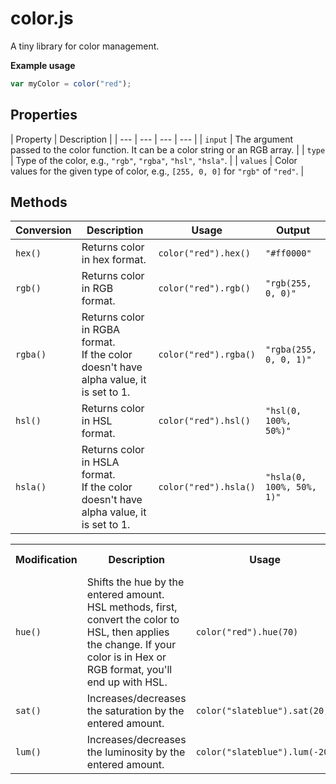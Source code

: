 # color.js

A tiny library for color management.

**Example usage**

```javascript
var myColor = color("red");
```

## Properties

| Property | Description |
| --- | --- | --- | --- |
| `input` | The argument passed to the color function. It can be a color string or an RGB array. |
| `type` | Type of the color, e.g., `"rgb"`, `"rgba"`, `"hsl"`, `"hsla"`. |
| `values` | Color values for the given type of color, e.g., `[255, 0, 0]` for `"rgb"` of `"red"`. |



## Methods

| Conversion | Description | Usage | Output |
| --- | --- | --- | --- |
| `hex()` | Returns color in hex format. | `color("red").hex()` | `"#ff0000"` |
| `rgb()` | Returns color in RGB format. | `color("red").rgb()` | `"rgb(255, 0, 0)"` |
| `rgba()` | Returns color in RGBA format. <br> If the color doesn't have alpha value, it is set to 1. | `color("red").rgba()` | `"rgba(255, 0, 0, 1)"` |
| `hsl()` | Returns color in HSL format. | `color("red").hsl()` | `"hsl(0, 100%, 50%)"` |
| `hsla()` | Returns color in HSLA format. <br> If the color doesn't have alpha value, it is set to 1. | `color("red").hsla()` | `"hsla(0, 100%, 50%, 1)"` |

<table>
	<tr>
		<th>Modification</th>
		<th>Description</th>
		<th>Usage</th>
		<th>After Mod.</th>
	</tr>
	<tr>
		<td><code>hue()</code></td>
		<td>Shifts the hue by the entered amount. <br> HSL methods, first, convert the color to HSL, then applies the change. If your color is in Hex or RGB format, you'll end up with HSL.</td>
		<td><code>color("red").hue(70)</code></td>
	</tr>
	<tr>
		<td><code>sat()</code></td>
		<td>Increases/decreases the saturation by the entered amount.</td>
		<td><code>color("slateblue").sat(20)</code></td>
	</tr>
	<tr>
		<td><code>lum()</code></td>
		<td>Increases/decreases the luminosity by the entered amount.</td>
		<td><code>color("slateblue").lum(-20)</code></td>
	</tr>
</table>



